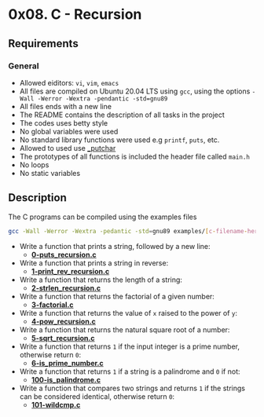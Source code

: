 # 0x08. C - Recursion
## Requirements
### General
* Allowed eiditors: `vi`, `vim`, `emacs`
* All files are compiled on Ubuntu 20.04 LTS using `gcc`, using the options `-Wall -Werror -Wextra -pendantic -std=gnu89`
* All files ends with a new line
* The README contains the description of all tasks in the project
* The codes uses betty style
* No global variables were used
* No standard library functions were used e.g `printf`, `puts`, etc.
* Allowed to used use [_putchar](https://github.com/holbertonschool/_putchar.c/blob/master/_putchar.c)
* The prototypes of all functions is included the header file called `main.h`
* No loops
* No static variables
## Description
The C programs can be compiled using the examples files
```bash
gcc -Wall -Werror -Wextra -pedantic -std=gnu89 examples/[c-filename-here] && ./a.out
```
* Write a function that prints a string, followed by a new line:
    * **[0-puts_recursion.c](https://github.com/Samuel-IG16/alx-low_level_programming/blob/master/0x08-recursion/0-puts_recursion.c)**
* Write a function that prints a string in reverse:
    * **[1-print_rev_recursion.c](https://github.com/Samuel-IG16/alx-low_level_programming/blob/master/0x08-recursion/1-print_rev_recursion.c)**
* Write a function that returns the length of a string:
    * **[2-strlen_recursion.c](https://github.com/Samuel-IG16/alx-low_level_programming/blob/master/0x08-recursion/2-strlen_recursion.c)**
* Write a function that returns the factorial of a given number:
    * **[3-factorial.c](https://github.com/Samuel-IG16/alx-low_level_programming/blob/master/0x08-recursion/3-factorial.c)**
* Write a function that returns the value of `x` raised to the power of `y`:
    * **[4-pow_recursion.c](https://github.com/Samuel-IG16/alx-low_level_programming/blob/master/0x08-recursion/4-pow_recursion.c)**
* Write a function that returns the natural square root of a number:
    * **[5-sqrt_recursion.c](https://github.com/Samuel-IG16/alx-low_level_programming/blob/master/0x08-recursion/5-sqrt_recursion.c)**
* Write a function that returns `1` if the input integer is a prime number, otherwise return `0`:
    * **[6-is_prime_number.c](https://github.com/Samuel-IG16/alx-low_level_programming/blob/master/0x08-recursion/6-is_prime_number.c)**
* Write a function that returns `1` if a string is a palindrome and `0` if not:
    * **[100-is_palindrome.c](https://github.com/Samuel-IG16/alx-low_level_programming/blob/master/0x08-recursion/100-is_palindrome.c)**
* Write a function that compares two strings and returns `1` if the strings can be considered identical, otherwise return `0`:
    * **[101-wildcmp.c](https://github.com/Samuel-IG16/alx-low_level_programming/blob/master/0x08-recursion/101-wildcmp.c)**
